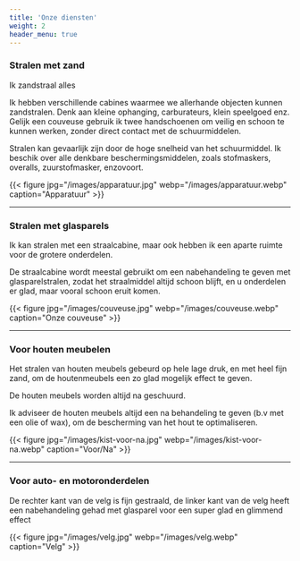 ```yaml
---
title: 'Onze diensten'
weight: 2
header_menu: true
---
```


### Stralen met zand

Ik zandstraal alles

Ik hebben verschillende cabines waarmee we allerhande objecten kunnen zandstralen. Denk aan kleine ophanging, carburateurs, klein speelgoed enz. Gelijk een couveuse gebruik ik twee handschoenen om veilig en schoon te kunnen werken, zonder direct contact met de schuurmiddelen.

Stralen kan gevaarlijk zijn door de hoge snelheid van het schuurmiddel. Ik beschik over alle denkbare beschermingsmiddelen, zoals stofmaskers, overalls, zuurstofmasker, enzovoort.

{{< figure jpg="/images/apparatuur.jpg" webp="/images/apparatuur.webp" caption="Apparatuur" >}}

---

### Stralen met glasparels

Ik kan stralen met een straalcabine, maar ook hebben ik een aparte ruimte voor de grotere onderdelen.

De straalcabine wordt meestal gebruikt om een nabehandeling te geven met glasparelstralen, zodat het straalmiddel altijd schoon blijft, en u onderdelen er glad, maar vooral schoon eruit komen. 

{{< figure jpg="/images/couveuse.jpg" webp="/images/couveuse.webp" caption="Onze couveuse" >}}

---

### Voor houten meubelen

Het stralen van houten meubels gebeurd op hele lage druk, en met heel fijn zand, om de houtenmeubels een zo glad mogelijk effect te geven.

De houten meubels worden altijd na geschuurd.

Ik adviseer de houten meubels altijd een na behandeling te geven (b.v met een olie of wax), om de bescherming van het hout te optimaliseren.

{{< figure jpg="/images/kist-voor-na.jpg" webp="/images/kist-voor-na.webp" caption="Voor/Na" >}}

---

### Voor auto- en motoronderdelen

De rechter kant van de velg is fijn gestraald, de linker kant van de velg heeft een nabehandeling gehad met glasparel voor een super glad en glimmend effect 

{{< figure jpg="/images/velg.jpg" webp="/images/velg.webp" caption="Velg" >}}

